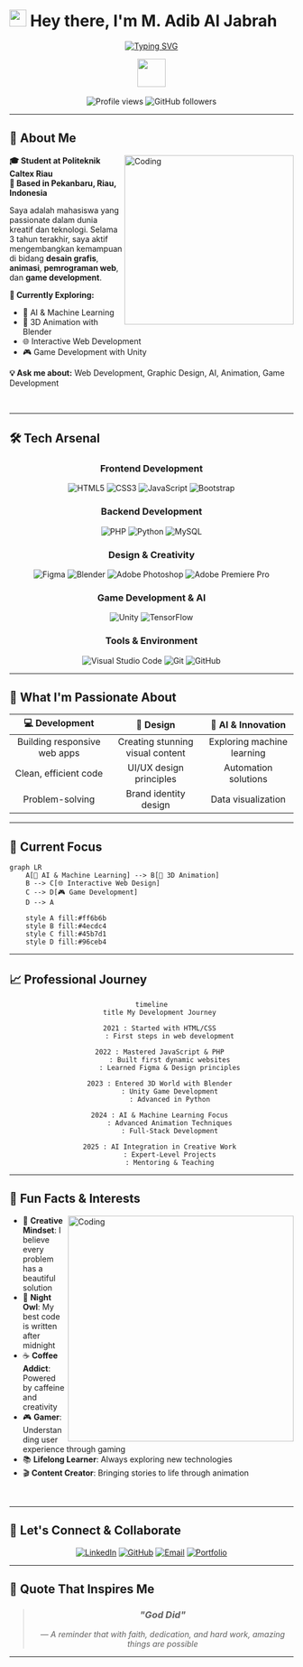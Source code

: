 # <img src="https://raw.githubusercontent.com/iampavangandhi/iampavangandhi/master/gifs/Hi.gif" width="30px"> Hey there, I'm **M. Adib Al Jabrah**

<div align="center">
  
[![Typing SVG](https://readme-typing-svg.herokuapp.com?font=Fira+Code&size=22&duration=3000&pause=1000&color=3F7CAC&center=true&vCenter=true&width=600&lines=Creative+Developer+%26+Designer;AI+Enthusiast+%26+Innovator;Bringing+Ideas+to+Digital+Life;Always+Learning%2C+Always+Creating)](https://git.io/typing-svg)

</div>

<div align="center">
  <img src="https://github.com/7oSkaaa/7oSkaaa/blob/main/Images/about_me.gif?raw=true" width="50px">
  <br><br>
  <img src="https://komarev.com/ghpvc/?username=adibjabrah&label=Profile%20views&color=0e75b6&style=flat" alt="Profile views" />
  <img src="https://img.shields.io/github/followers/adibjabrah?label=Followers&style=social" alt="GitHub followers" />
</div>

---

## 🎯 **About Me**

<img align="right" alt="Coding" width="300" src="https://cdn.dribbble.com/users/1162077/screenshots/3848914/programmer.gif">

**🎓 Student at Politeknik Caltex Riau**  
**📍 Based in Pekanbaru, Riau, Indonesia**

Saya adalah mahasiswa yang passionate dalam dunia kreatif dan teknologi. Selama 3 tahun terakhir, saya aktif mengembangkan kemampuan di bidang **desain grafis**, **animasi**, **pemrograman web**, dan **game development**.

**🚀 Currently Exploring:**
- 🧠 AI & Machine Learning  
- 🎥 3D Animation with Blender  
- 🌐 Interactive Web Development  
- 🎮 Game Development with Unity  

**💡 Ask me about:** Web Development, Graphic Design, AI, Animation, Game Development

<br clear="both"/>

---

## 🛠️ **Tech Arsenal**

<div align="center">

### **Frontend Development**
![HTML5](https://img.shields.io/badge/HTML5-E34F26?style=for-the-badge&logo=html5&logoColor=white)
![CSS3](https://img.shields.io/badge/CSS3-1572B6?style=for-the-badge&logo=css3&logoColor=white)
![JavaScript](https://img.shields.io/badge/JavaScript-F7DF1E?style=for-the-badge&logo=javascript&logoColor=black)
![Bootstrap](https://img.shields.io/badge/Bootstrap-563D7C?style=for-the-badge&logo=bootstrap&logoColor=white)

### **Backend Development**
![PHP](https://img.shields.io/badge/PHP-777BB4?style=for-the-badge&logo=php&logoColor=white)
![Python](https://img.shields.io/badge/Python-3776AB?style=for-the-badge&logo=python&logoColor=white)
![MySQL](https://img.shields.io/badge/MySQL-005C84?style=for-the-badge&logo=mysql&logoColor=white)

### **Design & Creativity**
![Figma](https://img.shields.io/badge/Figma-F24E1E?style=for-the-badge&logo=figma&logoColor=white)
![Blender](https://img.shields.io/badge/blender-%23F5792A.svg?style=for-the-badge&logo=blender&logoColor=white)
![Adobe Photoshop](https://img.shields.io/badge/adobe%20photoshop-%2331A8FF.svg?style=for-the-badge&logo=adobe%20photoshop&logoColor=white)
![Adobe Premiere Pro](https://img.shields.io/badge/Adobe%20Premiere%20Pro-9999FF.svg?style=for-the-badge&logo=Adobe%20Premiere%20Pro&logoColor=white)

### **Game Development & AI**
![Unity](https://img.shields.io/badge/unity-%23000000.svg?style=for-the-badge&logo=unity&logoColor=white)
![TensorFlow](https://img.shields.io/badge/TensorFlow-%23FF6F00.svg?style=for-the-badge&logo=TensorFlow&logoColor=white)

### **Tools & Environment**
![Visual Studio Code](https://img.shields.io/badge/Visual%20Studio%20Code-0078d7.svg?style=for-the-badge&logo=visual-studio-code&logoColor=white)
![Git](https://img.shields.io/badge/git-%23F05033.svg?style=for-the-badge&logo=git&logoColor=white)
![GitHub](https://img.shields.io/badge/github-%23121011.svg?style=for-the-badge&logo=github&logoColor=white)

</div>

---

## 🎨 **What I'm Passionate About**

<div align="center">

| 💻 **Development** | 🎨 **Design** | 🤖 **AI & Innovation** |
|:------------------:|:-------------:|:-----------------------:|
| Building responsive web apps | Creating stunning visual content | Exploring machine learning |
| Clean, efficient code | UI/UX design principles | Automation solutions |
| Problem-solving | Brand identity design | Data visualization |

</div>

---

## 🚀 **Current Focus**

```mermaid
graph LR
    A[🧠 AI & Machine Learning] --> B[🎥 3D Animation]
    B --> C[🌐 Interactive Web Design]
    C --> D[🎮 Game Development]
    D --> A
    
    style A fill:#ff6b6b
    style B fill:#4ecdc4
    style C fill:#45b7d1
    style D fill:#96ceb4
```

---

## 📈 **Professional Journey**

<div align="center">

```mermaid
timeline
    title My Development Journey
    
    2021 : Started with HTML/CSS
         : First steps in web development
    
    2022 : Mastered JavaScript & PHP
         : Built first dynamic websites
         : Learned Figma & Design principles
    
    2023 : Entered 3D World with Blender
         : Unity Game Development
         : Advanced in Python
    
    2024 : AI & Machine Learning Focus
         : Advanced Animation Techniques
         : Full-Stack Development
    
    2025 : AI Integration in Creative Work
         : Expert-Level Projects
         : Mentoring & Teaching
```

</div>

---

## 🌟 **Fun Facts & Interests**

<img align="right" alt="Coding" width="400" src="https://cdn.dribbble.com/users/1162077/screenshots/3848914/programmer.gif">

- 🎨 **Creative Mindset**: I believe every problem has a beautiful solution
- 🌙 **Night Owl**: My best code is written after midnight
- ☕ **Coffee Addict**: Powered by caffeine and creativity
- 🎮 **Gamer**: Understanding user experience through gaming
- 📚 **Lifelong Learner**: Always exploring new technologies
- 🎬 **Content Creator**: Bringing stories to life through animation

<br clear="both"/>

---

## 🤝 **Let's Connect & Collaborate**

<div align="center">

[![LinkedIn](https://img.shields.io/badge/LinkedIn-0077B5?style=for-the-badge&logo=linkedin&logoColor=white)](https://www.linkedin.com/in/m-adib-al-jabrah-b69495369)
[![GitHub](https://img.shields.io/badge/GitHub-100000?style=for-the-badge&logo=github&logoColor=white)](https://github.com/adibjabrah)
[![Email](https://img.shields.io/badge/Gmail-D14836?style=for-the-badge&logo=gmail&logoColor=white)](mailto:adibaljabrah@gmail.com)
[![Portfolio](https://img.shields.io/badge/Portfolio-FF5722?style=for-the-badge&logo=todoist&logoColor=white)](https://adibjabrah.com)

</div>

---

## 💭 **Quote That Inspires Me**

<div align="center">
  
> ### *"God Did"*
> 
> *— A reminder that with faith, dedication, and hard work, amazing things are possible*

</div>

---

